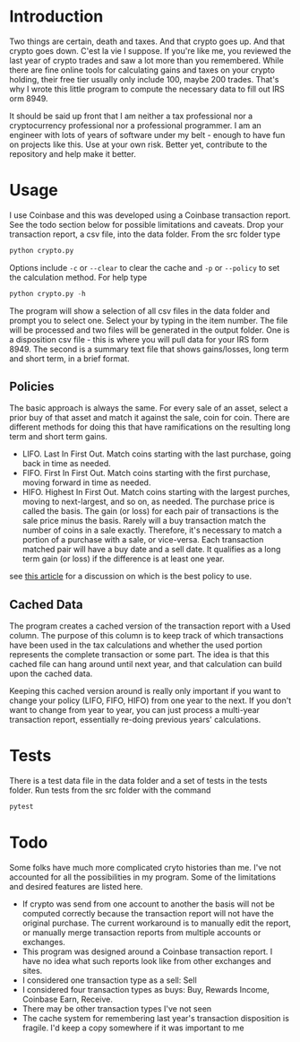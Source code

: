 # Introduction
Two things are certain, death and taxes. And that crypto goes up. And that crypto goes down. C'est la vie I suppose. If you're like me, you reviewed the last year of crypto trades and saw a lot more than you remembered. While there are fine online tools for calculating gains and taxes on your crypto holding, their free tier usually only include 100, maybe 200 trades. That's why I wrote this little program to compute the necessary data to fill out IRS orm 8949.

It should be said up front that I am neither a tax professional nor a cryptocurrency professional nor a professional programmer. I am an engineer with lots of years of software under my belt - enough to have fun on projects like this. Use at your own risk. Better yet, contribute to the repository and help make it better.
# Usage
I use Coinbase and this was developed using a Coinbase transaction report. See the todo section below for possible limitations and caveats.
Drop your transaction report, a csv file, into the data folder. From the src folder type
```python
python crypto.py
```
Options include `-c` or `--clear` to clear the cache and `-p` or `--policy` to set the calculation method. For help type
```python
python crypto.py -h
```
The program will show a selection of all csv files in the data folder and prompt you to select one. Select your by typing in the item number. The file will be processed and two files will be generated in the output folder. One is a disposition csv file - this is where you will pull data for your IRS form 8949. The second is a summary text file that shows gains/losses, long term and short term, in a brief format.
## Policies
The basic approach is always the same. For every sale of an asset, select a prior buy of that asset and match it against the sale, coin for coin. There are different methods for doing this that have ramifications on the resulting long term and short term gains. 
* LIFO. Last In First Out. Match coins starting with the last purchase, going back in time as needed.
* FIFO. First In First Out. Match coins starting with the first purchase, moving forward in time as needed.
* HIFO. Highest In First Out. Match coins starting with the largest purches, moving to next-largest, and so on, as needed.
The purchase price is called the basis. The gain (or loss) for each pair of transactions is the sale price minus the basis. Rarely will a buy transaction match the number of coins in a sale exactly. Therefore, it's necessary to match a portion of a purchase with a sale, or vice-versa. Each transaction matched pair will have a buy date and a sell date. It qualifies as a long term gain (or loss) if the difference is at least one year.

see [this article](https://cryptotrader.tax/blog/cryptocurrency-tax-calculations-fifo-and-lifo-costing-methods-explained) for a discussion on which is the best policy to use. 
## Cached Data
The program creates a cached version of the transaction report with a Used column. The purpose of this column is to keep track of which transactions have been used in the tax calculations and whether the used portion represents the complete transaction or some part. The idea is that this cached file can hang around until next year, and that calculation can build upon the cached data.

Keeping this cached version around is really only important if you want to change your policy (LIFO, FIFO, HIFO) from one year to the next. If you don't want to change from year to year, you can just process a multi-year transaction report, essentially re-doing previous years' calculations.
# Tests
There is a test data file in the data folder and a set of tests in the tests folder. Run tests from the src folder with the command
```python
pytest
```
# Todo
Some folks have much more complicated cryto histories than me. I've not accounted for all the possibilities in my program. Some of the limitations and desired features are listed here.
* If crypto was send from one account to another the basis will not be computed correctly because the transaction report will not have the original purchase. The current workaround is to manually edit the report, or manually merge transaction reports from multiple accounts or exchanges.
* This program was designed around a Coinbase transaction report. I have no idea what such reports look like from other exchanges and sites.
* I considered one transaction type as a sell: Sell
* I considered four transaction types as buys: Buy, Rewards Income, Coinbase Earn, Receive.
* There may be other transaction types I've not seen
* The cache system for remembering last year's transaction disposition is fragile. I'd keep a copy somewhere if it was important to me
